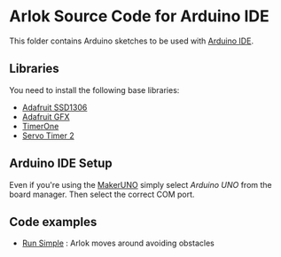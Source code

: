 # Arlok Source Code for Arduino IDE
  
This folder contains Arduino sketches to be used with [Arduino IDE](https://www.arduino.cc/en/main/software).  

## Libraries
  
You need to install the following base libraries:  

- [Adafruit SSD1306](https://github.com/adafruit/Adafruit_SSD1306)
- [Adafruit GFX](https://github.com/adafruit/Adafruit-GFX-Library)
- [TimerOne](https://github.com/PaulStoffregen/TimerOne)
- [Servo Timer 2](https://github.com/nabontra/ServoTimer2)

## Arduino IDE Setup
  
Even if you're using the [MakerUNO](https://makeruno.com.my/) simply select _Arduino UNO_ from the board manager. Then select the correct COM port.

## Code examples

- [Run Simple](./run_simple) : Arlok moves around avoiding obstacles
